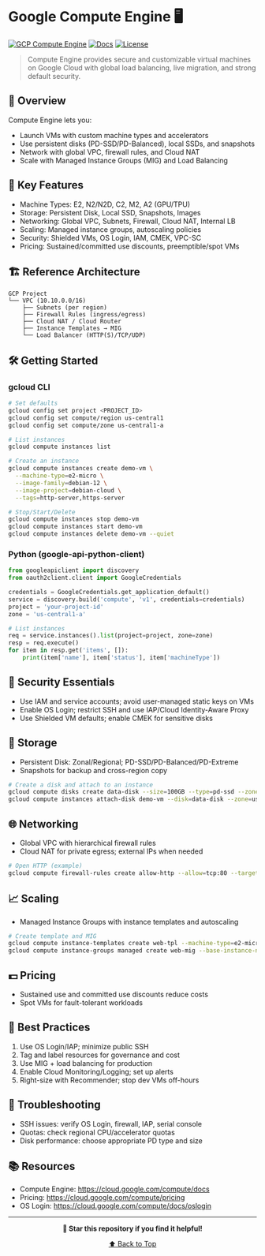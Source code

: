 # Google Compute Engine 🖥️

[![GCP Compute Engine](https://img.shields.io/badge/GCP-Compute%20Engine-blue)](https://cloud.google.com/compute)
[![Docs](https://img.shields.io/badge/Docs-Compute%20Engine-green)](https://cloud.google.com/compute/docs)
[![License](https://img.shields.io/badge/License-Apache%202.0-green.svg)](https://www.apache.org/licenses/LICENSE-2.0)

> Compute Engine provides secure and customizable virtual machines on Google Cloud with global load balancing, live migration, and strong default security.

## 🎯 Overview

Compute Engine lets you:
- Launch VMs with custom machine types and accelerators
- Use persistent disks (PD-SSD/PD-Balanced), local SSDs, and snapshots
- Network with global VPC, firewall rules, and Cloud NAT
- Scale with Managed Instance Groups (MIG) and Load Balancing

## 🚀 Key Features
- Machine Types: E2, N2/N2D, C2, M2, A2 (GPU/TPU)
- Storage: Persistent Disk, Local SSD, Snapshots, Images
- Networking: Global VPC, Subnets, Firewall, Cloud NAT, Internal LB
- Scaling: Managed instance groups, autoscaling policies
- Security: Shielded VMs, OS Login, IAM, CMEK, VPC-SC
- Pricing: Sustained/committed use discounts, preemptible/spot VMs

## 🏗️ Reference Architecture
```
GCP Project
└── VPC (10.10.0.0/16)
    ├── Subnets (per region)
    ├── Firewall Rules (ingress/egress)
    ├── Cloud NAT / Cloud Router
    ├── Instance Templates → MIG
    └── Load Balancer (HTTP(S)/TCP/UDP)
```

## 🛠️ Getting Started

### gcloud CLI
```bash
# Set defaults
gcloud config set project <PROJECT_ID>
gcloud config set compute/region us-central1
gcloud config set compute/zone us-central1-a

# List instances
gcloud compute instances list

# Create an instance
gcloud compute instances create demo-vm \
  --machine-type=e2-micro \
  --image-family=debian-12 \
  --image-project=debian-cloud \
  --tags=http-server,https-server

# Stop/Start/Delete
gcloud compute instances stop demo-vm
gcloud compute instances start demo-vm
gcloud compute instances delete demo-vm --quiet
```

### Python (google-api-python-client)
```python
from googleapiclient import discovery
from oauth2client.client import GoogleCredentials

credentials = GoogleCredentials.get_application_default()
service = discovery.build('compute', 'v1', credentials=credentials)
project = 'your-project-id'
zone = 'us-central1-a'

# List instances
req = service.instances().list(project=project, zone=zone)
resp = req.execute()
for item in resp.get('items', []):
    print(item['name'], item['status'], item['machineType'])
```

## 🔐 Security Essentials
- Use IAM and service accounts; avoid user-managed static keys on VMs
- Enable OS Login; restrict SSH and use IAP/Cloud Identity-Aware Proxy
- Use Shielded VM defaults; enable CMEK for sensitive disks

## 💾 Storage
- Persistent Disk: Zonal/Regional; PD-SSD/PD-Balanced/PD-Extreme
- Snapshots for backup and cross-region copy

```bash
# Create a disk and attach to an instance
gcloud compute disks create data-disk --size=100GB --type=pd-ssd --zone=us-central1-a
gcloud compute instances attach-disk demo-vm --disk=data-disk --zone=us-central1-a
```

## 🌐 Networking
- Global VPC with hierarchical firewall rules
- Cloud NAT for private egress; external IPs when needed

```bash
# Open HTTP (example)
gcloud compute firewall-rules create allow-http --allow=tcp:80 --target-tags=http-server
```

## 📈 Scaling
- Managed Instance Groups with instance templates and autoscaling

```bash
# Create template and MIG
gcloud compute instance-templates create web-tpl --machine-type=e2-micro --image-family=debian-12 --image-project=debian-cloud
gcloud compute instance-groups managed create web-mig --base-instance-name=web --size=2 --template=web-tpl --zone=us-central1-a
```

## 💵 Pricing
- Sustained use and committed use discounts reduce costs
- Spot VMs for fault-tolerant workloads

## 🔧 Best Practices
1. Use OS Login/IAP; minimize public SSH
2. Tag and label resources for governance and cost
3. Use MIG + load balancing for production
4. Enable Cloud Monitoring/Logging; set up alerts
5. Right-size with Recommender; stop dev VMs off-hours

## 🐛 Troubleshooting
- SSH issues: verify OS Login, firewall, IAP, serial console
- Quotas: check regional CPU/accelerator quotas
- Disk performance: choose appropriate PD type and size

## 📚 Resources
- Compute Engine: https://cloud.google.com/compute/docs
- Pricing: https://cloud.google.com/compute/pricing
- OS Login: https://cloud.google.com/compute/docs/oslogin

---

<div align="center">

**🌟 Star this repository if you find it helpful!**

[⬆ Back to Top](#google-compute-engine-)

</div>
